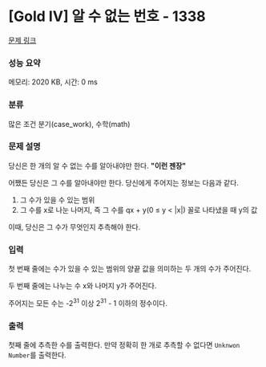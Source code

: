 # [Gold IV] 알 수 없는 번호 - 1338 

[문제 링크](https://www.acmicpc.net/problem/1338) 

### 성능 요약

메모리: 2020 KB, 시간: 0 ms

### 분류

많은 조건 분기(case_work), 수학(math)

### 문제 설명

<p>당신은 한 개의 알 수 없는 수를 알아내야만 한다. <strong>"이런 젠장"</strong></p>

<p>어쨌든 당신은 그 수를 알아내야만 한다. 당신에게 주어지는 정보는 다음과 같다.</p>

<ol>
	<li>그 수가 있을 수 있는 범위</li>
	<li>그 수를 x로 나눈 나머지, 즉 그 수를 qx + y(0 ≤ y < |x|) 꼴로 나타냈을 때 y의 값</li>
</ol>

<p>이때, 당신은 그 수가 무엇인지 추측해야 한다.</p>

### 입력 

 <p>첫 번째 줄에는 수가 있을 수 있는 범위의 양끝 값을 의미하는 두 개의 수가 주어진다.</p>

<p>두 번째 줄에는 나누는 수 x와 나머지 y가 주어진다.</p>

<p>주어지는 모든 수는 -2<sup>31</sup> 이상 2<sup>31</sup> - 1 이하의 정수이다.</p>

### 출력 

 <p>첫째 줄에 추측한 수를 출력한다. 만약 정확히 한 개로 추측할 수 없다면 <code>Unknwon Number</code>를 출력한다.</p>

